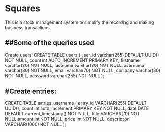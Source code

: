 # Squares

This is a stock management system to simplify the recording and making business transactions

## ##Some of the queries used

Create users:
CREATE TABLE users (
user_id varchar(255) DEFAULT UUID() NOT NULL,
count int AUTO_INCREMENT PRIMARY KEY,
firstname varchar(30) NOT NULL,
lastname varchar(30) NOT NULL,
username varchar(30) NOT NULL,
email varchar(70) NOT NULL,
company varchar(30) NOT NULL,
password varchar(255) NOT NULL
);

#Create entries:
------------------------------------------------------
CREATE TABLE entries_username (
entry_id VARCHAR(255) DEFAULT UUID(),
count int auto_increment PRIMARY KEY NOT NULL,
date DATE DEFAULT current_timestamp() NOT NULL,
title VARCHAR(70) NOT NULL,amount int NOT NULL,
price int NOT NULL, description VARCHAR(1000) NOT NULL
);
